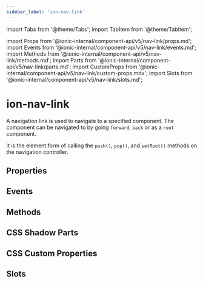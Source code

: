 ```yaml
---
sidebar_label: 'ion-nav-link'
---
```


import Tabs from '@theme/Tabs';
import TabItem from '@theme/TabItem';

import Props from '@ionic-internal/component-api/v5/nav-link/props.md';
import Events from '@ionic-internal/component-api/v5/nav-link/events.md';
import Methods from '@ionic-internal/component-api/v5/nav-link/methods.md';
import Parts from '@ionic-internal/component-api/v5/nav-link/parts.md';
import CustomProps from '@ionic-internal/component-api/v5/nav-link/custom-props.mdx';
import Slots from '@ionic-internal/component-api/v5/nav-link/slots.md';

# ion-nav-link

A navigation link is used to navigate to a specified component. The component can be navigated to by going `forward`, `back` or as a `root` component.

It is the element form of calling the `push()`, `pop()`, and `setRoot()` methods on the navigation controller.

## Properties

<Props />

## Events

<Events />

## Methods

<Methods />

## CSS Shadow Parts

<Parts />

## CSS Custom Properties

<CustomProps />

## Slots

<Slots />
